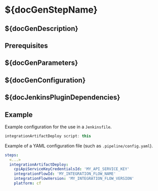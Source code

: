 # ${docGenStepName}

## ${docGenDescription}

## Prerequisites

## ${docGenParameters}

## ${docGenConfiguration}

## ${docJenkinsPluginDependencies}

## Example

Example configuration for the use in a `Jenkinsfile`.

```groovy
integrationArtifactDeploy script: this
```

Example of a YAML configuration file (such as `.pipeline/config.yaml`).

```yaml
steps:
  <...>
  integrationArtifactDeploy:
    cpiApiServiceKeyCredentialsId: 'MY_API_SERVICE_KEY'
    integrationFlowId: 'MY_INTEGRATION_FLOW_NAME'
    integrationFlowVersion: 'MY_INTEGRATION_FLOW_VERSION'
    platform: cf
```
